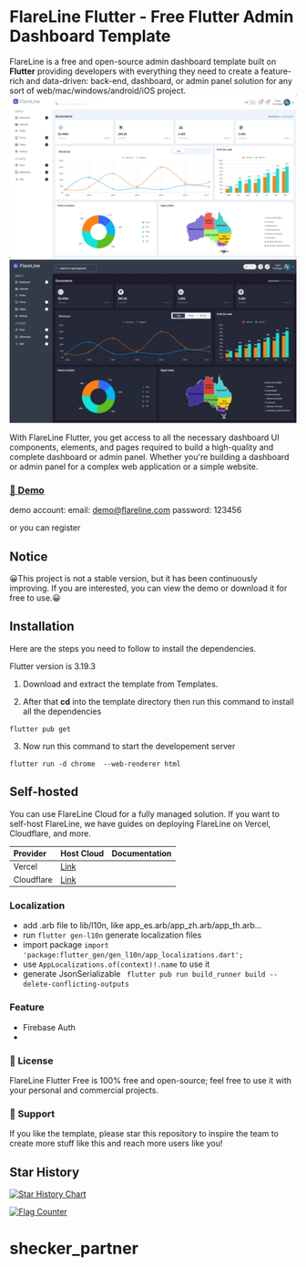 # FlareLine Flutter - Free Flutter Admin Dashboard Template

FlareLine is a free and open-source admin dashboard template built on **Flutter** providing developers with everything they need to create a feature-rich and data-driven: back-end, dashboard, or admin panel solution for any sort of web/mac/windows/android/iOS project.
![screenshot20240408.png](snapshots%2Fscreenshot20240408.png)
![screenshot20240408_2.png](snapshots%2Fscreenshot20240408_2.png)

With FlareLine Flutter, you get access to all the necessary dashboard UI components, elements, and pages required to build a high-quality and complete dashboard or admin panel. Whether you're building a dashboard or admin panel for a complex web application or a simple website. 


### [🚀 Demo](https://flareline.vercel.app/)
demo account:
email: demo@flareline.com
password: 123456

or you can register

## Notice

😀This project is not a stable version, but it has been continuously improving. If you are interested, you can view the demo or download it for free to use.😀


## Installation

Here are the steps you need to follow to install the dependencies.

Flutter version is 3.19.3

1. Download and extract the template from Templates.

2. After that **cd** into the template directory then run this command to install all the dependencies

```
flutter pub get
```

3. Now run this command to start the developement server

```
flutter run -d chrome  --web-renderer html
```

## Self-hosted
You can use FlareLine Cloud for a fully managed solution. If you want to self-host FlareLine, we have guides on deploying FlareLine on Vercel, Cloudflare, and more.

| Provider   | Host Cloud | Documentation |
|:-----------| :------------- | :------------- |
| Vercel     | [Link](https://vercel.com/)  |  |
| Cloudflare | [Link](https://www.cloudflare.com/)   |  |

### Localization
* add .arb file to lib/l10n, like app_es.arb/app_zh.arb/app_th.arb...
* run `flutter gen-l10n` generate localization files
* import package `import 'package:flutter_gen/gen_l10n/app_localizations.dart';`
* use `AppLocalizations.of(context)!.name` to use it
* generate JsonSerializable ` flutter pub run build_runner build --delete-conflicting-outputs`

### Feature
* Firebase Auth
* 

### 📄 License
FlareLine Flutter Free is 100% free and open-source; feel free to use it with your personal and commercial projects.

### 💜 Support
If you like the template, please star this repository to inspire the team to create more stuff like this and reach more users like you!

## Star History

[![Star History Chart](https://api.star-history.com/svg?repos=FlutterFlareLine/FlareLine&type=Date)](https://star-history.com/#FlutterFlareLine/FlareLine&Date)

<a href="https://info.flagcounter.com/RW8W"><img src="https://s01.flagcounter.com/map/RW8W/size_s/txt_000000/border_3CCC08/pageviews_1/viewers_0/flags_0/" alt="Flag Counter" border="0"></a>

# shecker_partner
